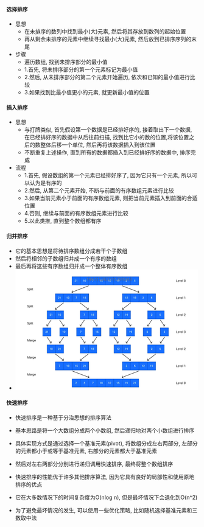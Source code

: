 #### 选择排序
 - 思想
   - 在未排序的数列中找到最小(大)元素, 然后将其存放到数列的起始位置
   - 再从剩余未排序的元素中继续寻找最小(大)元素, 然后放到已排序序列的末尾
 - 步骤
   - 遍历数组, 找到未排序部分的最小值
    - 1.首先, 将未排序部分的第一个元素标记为最小值
    - 2.然后, 从未排序部分的第二个元素开始遍历, 依次和已知的最小值进行比较
    - 3.如果找到比最小值更小的元素, 就更新最小值的位置 

#### 插入排序
 - 思想
   - 与打牌类似, 首先假设第一个数据是已经排好序的, 接着取出下一个数据, 在已经排好序的数据中从后往前扫描, 找到比它小的数的位置,将该位置之后的数整体后移一个单位, 然后再将该数据插入到该位置
   - 不断重复上述操作, 直到所有的数据都插入到已经排好序的数据中, 排序完成
 - 流程
   - 1.首先, 假设数组的第一个元素已经排好序了, 因为它只有一个元素, 所以可以认为是有序的
   - 2.然后, 从第二个元素开始, 不断与前面的有序数组元素进行比较
   - 3.如果当前元素小于前面的有序数组元素, 则把当前元素插入到前面的合适位置
   - 4.否则, 继续与前面的有序数组元素进行比较
   - 5.以此类推, 直到整个数组都有序

#### 归并排序
 - 它的基本思想是将待排序数组分成若干个子数组
 - 然后将相邻的子数组归并成一个有序的数组
 - 最后再将这些有序数组归并成一个整体有序数组
 - ![avatar](./%E6%8E%92%E5%BA%8F%E7%AE%97%E6%B3%95%E5%9B%BE%E8%A7%A3.png)

#### 快速排序
 - 快速排序是一种基于分治思想的排序算法
 - 基本思路是将一个大数组分成两个小数组, 然后递归地对两个小数组进行排序
 - 具体实现方式是通过选择一个基准元素(pivot), 将数组分成左右两部分, 左部分的元素都小于或等于基准元素, 右部分的元素都大于基准元素
 - 然后对左右两部分分别进行递归调用快速排序, 最终将整个数组排序

 - 快速排序的性能优于许多其他排序算法, 因为它具有良好的局部性和使用原地排序的优点
 - 它在大多数情况下的时间复杂度为O(nlog n), 但是最坏情况下会退化到O(n^2)
 - 为了避免最坏情况的发生, 可以使用一些优化策略, 比如随机选择基准元素和三数取中法